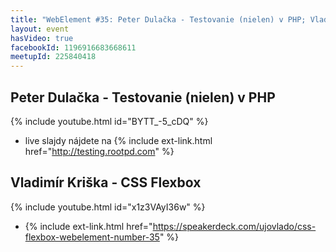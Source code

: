 ```yaml
---
title: "WebElement #35: Peter Dulačka - Testovanie (nielen) v PHP; Vladimír Kriška - CSS Flexbox"
layout: event
hasVideo: true
facebookId: 1196916683668611
meetupId: 225840418
---
```


## Peter Dulačka - Testovanie (nielen) v PHP

{% include youtube.html id="BYTT_-5_cDQ" %}

- live slajdy nájdete na {% include ext-link.html href="http://testing.rootpd.com" %}

## Vladimír Kriška - CSS Flexbox

{% include youtube.html id="x1z3VAyI36w" %}

- {% include ext-link.html href="https://speakerdeck.com/ujovlado/css-flexbox-webelement-number-35" %}